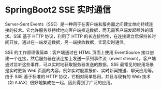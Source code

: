 # SpringBoot2 SSE 实时通信

Server-Sent Events（SSE）是一种用于在客户端和服务器之间建立单向持续连接的技术。它允许服务器持续地向客户端推送数据，而无需客户端发起额外的请求。SSE 基于 HTTP 协议，利用了 HTTP 的长连接特性，在连接建立后保持长时间开放，通过在一端发送数据，另一端接收数据，实现实时通信。

SSE 的工作原理很简单：客户端通过在 HTML 页面上使用 EventSource 接口创建一个连接，然后服务器在该连接上发送一系列事件流（event stream）。客户端通过监听这些事件，可以实时地获取服务器发送的数据。SSE 最常见的应用场景是实时更新 Web 页面的内容，例如实时股票报价、实时新闻推送、聊天应用等。由于 SSE 基于标准的 HTTP 协议，它相对简单易用，并且与现有的 Web 技术（如 AJAX）很好地集成在一起，因此得到了广泛的应用。
